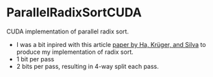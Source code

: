 # ParallelRadixSortCUDA
CUDA implementation of parallel radix sort.
- I was a bit inpired with this article [paper by Ha, Krüger, and Silva](https://vgc.poly.edu/~csilva/papers/cgf.pdf) to produce my implementation of  radix sort.
- 1 bit per pass
- 2 bits per pass, resulting in 4-way split each pass.
